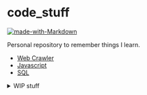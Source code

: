 # code_stuff

[![made-with-Markdown](https://img.shields.io/badge/Made%20with-Markdown-1f425f.svg)](http://commonmark.org)

Personal repository to remember things I learn.

* [Web Crawler](https://github.com/leverglowh/code_stuff/blob/master/Web%20Crawler.md)
* [Javascript](https://github.com/leverglowh/code_stuff/blob/master/javascript.md)
* [SQL](https://github.com/leverglowh/code_stuff/blob/master/SQL.md)
<details>
  <summary>WIP stuff</summary>

  - [git CLI commands](https://github.com/leverglowh/code_stuff/blob/master/WIP/git.txt)
  - [Android JAVA](https://github.com/leverglowh/code_stuff/blob/master/WIP/Android%20JAVA.md)
  - [HTML](https://github.com/leverglowh/code_stuff/blob/master/WIP/html.txt)
  - [Python](https://github.com/leverglowh/code_stuff/blob/master/WIP/Python.md)
  - [React JSX](https://github.com/leverglowh/code_stuff/blob/master/WIP/React%20and%20JSX.md)
  - [Vue 2](https://github.com/leverglowh/code_stuff/blob/master/WIP/Vue2.md)
  - [Swift](https://github.com/leverglowh/code_stuff/blob/master/WIP/Swift%205.md)
  - [xcode tips and shortcuts](https://github.com/leverglowh/code_stuff/blob/master/WIP/xcode%20stuff.txt)
  - [VHDL](https://github.com/leverglowh/code_stuff/blob/master/WIP/VHDL.md)
</details>
